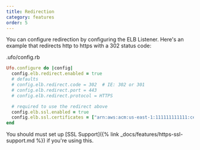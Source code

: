 ```yaml
---
title: Redirection
category: features
order: 5
---
```


You can configure redirection by configuring the ELB Listener. Here's an example that redirects http to https with a 302 status code:

.ufo/config.rb

```ruby
Ufo.configure do |config|
  config.elb.redirect.enabled = true
  # defaults
  # config.elb.redirect.code = 302  # IE: 302 or 301
  # config.elb.redirect.port = 443
  # config.elb.redirect.protocol = HTTPS

  # required to use the redirect above
  config.elb.ssl.enabled = true
  config.elb.ssl.certificates = ["arn:aws:acm:us-east-1:111111111111:certificate/11111111-2222-3333-4444-555555555555"]
end
```

You should must set up [SSL Support]({% link _docs/features/https-ssl-support.md %}) if you're using this.
